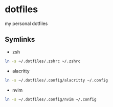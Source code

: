 # dotfiles
my personal dotfiles

## Symlinks

- zsh
```bash
ln -s ~/.dotfiles/.zshrc ~/.zshrc
```

- alacritty
```bash
ln -s ~/.dotfiles/.config/alacritty ~/.config
```

- nvim
```bash
ln -s ~/.dotfiles/.config/nvim ~/.config
```

